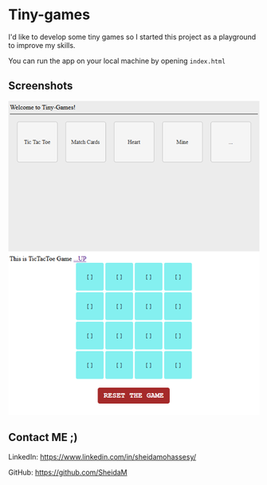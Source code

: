 # Tiny-games
I'd like to develop some tiny games so I started this project as a playground to improve my skills.


You can run the app on your local machine by opening `index.html`

## Screenshots
![Select Games](images/1.png)
![Tic Tac Toe](images/2.png)


## Contact ME ;)

LinkedIn: https://www.linkedin.com/in/sheidamohassesy/

GitHub: https://github.com/SheidaM
